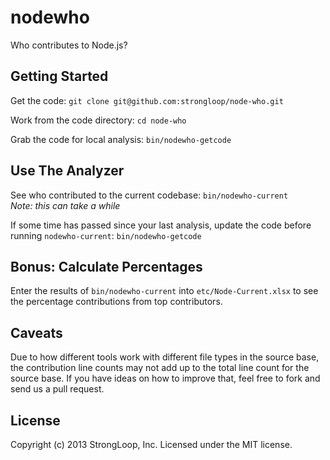 # nodewho

Who contributes to Node.js?

## Getting Started

Get the code: `git clone git@github.com:strongloop/node-who.git`

Work from the code directory: `cd node-who`

Grab the code for local analysis: `bin/nodewho-getcode`

## Use The Analyzer

See who contributed to the current codebase: `bin/nodewho-current`  
_Note: this can take a while_

If some time has passed since your last analysis, update the code before running `nodewho-current`: `bin/nodewho-getcode`

## Bonus: Calculate Percentages

Enter the results of `bin/nodewho-current` into `etc/Node-Current.xlsx` to see the percentage contributions from top contributors.

## Caveats

Due to how different tools work with different file types in the source base, the contribution line counts may not add up to the total line count for the source base. If you have ideas on how to improve that, feel free to fork and send us a pull request.

## License
Copyright (c) 2013 StrongLoop, Inc.
Licensed under the MIT license.
